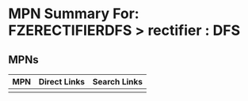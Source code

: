 



# MPN Summary For: FZERECTIFIERDFS > rectifier : DFS

## MPNs
  

|MPN|Direct Links|Search Links|
| :--- | :--- | :--- |
||||
